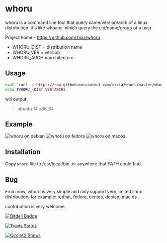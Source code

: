 # whoru
whoru is a command line tool that query name/version/arch of a linux distribution. it's like whoami, which query the uid/name/group of a user.

Project home - https://github.com/zixia/whoru

 - WHORU\_DIST   = distribution name
 - WHORU\_VER    = version
 - WHORU\_ARCH   = architecture

## Usage

```bash
eval `curl -s https://raw.githubusercontent.com/zixia/whoru/master/whoru | bash -`
echo $WHORU_{DIST,VER,ARCH}
```
will output

 > ubuntu 14 x86_64

## Example

![whoru on debian](https://raw.githubusercontent.com/zixia/whoru/master/whoru-debian.png)
![whoru on fedora](https://raw.githubusercontent.com/zixia/whoru/master/whoru-fedora.png)
![whoru on macos](https://raw.githubusercontent.com/zixia/whoru/master/whoru-mac_os.png)
 
## Installation

Copy `whoru` file to /usr/local/bin, or anywhere that PATH could find.

## Bug

From now, whoru is very simple and only support very limited linux distribution, for example: redhat, fedora, centos, debian, mac os . 

contribution is very welcome.




[![Bitdeli Badge](https://d2weczhvl823v0.cloudfront.net/zixia/whoru/trend.png)](https://bitdeli.com/free "Bitdeli Badge")

[![Travis Status](https://travis-ci.org/zixia/whoru.svg)](https://travis-ci.org/zixia/whoru)

[![CircleCI Status](https://circleci.com/gh/zixia/whoru.svg?&style=shield&circle-token=2cd2ae335cca6a4caf6237df8bb5753380065689)](https://circleci.com/gh/zixia/whoru)
